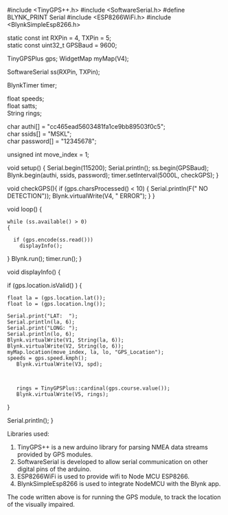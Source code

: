

#include <TinyGPS++.h>
#include <SoftwareSerial.h>
#define BLYNK_PRINT Serial
#include <ESP8266WiFi.h>
#include <BlynkSimpleEsp8266.h>

static const int RXPin = 4, TXPin = 5;  
static const uint32_t GPSBaud = 9600; 

TinyGPSPlus gps; 
WidgetMap myMap(V4); 

SoftwareSerial ss(RXPin, TXPin); 

BlynkTimer timer;

float speeds;       
float satts;     
String rings;  

char authi[] = "cc465ead5603481fa1ce9bb89503f0c5";             
char ssids[] = "MSKL";                                       
char password[] = "12345678";                                     




      
unsigned int move_index = 1;      
  

void setup()
{
  Serial.begin(115200);
  Serial.println();
  ss.begin(GPSBaud);
  Blynk.begin(authi, ssids, password);
  timer.setInterval(5000L, checkGPS);
}

void checkGPS(){
  if (gps.charsProcessed() < 10)
  {
    Serial.println(F(" NO DETECTION"));
      Blynk.virtualWrite(V4, " ERROR"); 
  }
}

void loop()
{
 
    while (ss.available() > 0) 
    {
     
      if (gps.encode(ss.read()))
        displayInfo();
  }
  Blynk.run();
  timer.run();
}

void displayInfo()
{ 

  if (gps.location.isValid() ) 
  {
    
    float la = (gps.location.lat());    
    float lo = (gps.location.lng()); 
    
    Serial.print("LAT:  ");
    Serial.println(la, 6);  
    Serial.print("LONG: ");
    Serial.println(lo, 6);
    Blynk.virtualWrite(V1, String(la, 6));   
    Blynk.virtualWrite(V2, String(lo, 6));  
    myMap.location(move_index, la, lo, "GPS_Location");
    speeds = gps.speed.kmph();             
       Blynk.virtualWrite(V3, spd);
       
     

       rings = TinyGPSPlus::cardinal(gps.course.value());
       Blynk.virtualWrite(V5, rings);               
      
    
  }
  

  Serial.println();
}

Libraries used:
1) TinyGPS++ is a new arduino library for parsing NMEA data streams provided by GPS modules.
2) SoftwareSerial is developed to allow serial communication on other digital pins of the arduino.
3) ESP8266WiFi is used to provide wifi to Node MCU ESP8266.
4) BlynkSimpleEsp8266 is used to integrate NodeMCU with the Blynk app.

The code written above is for running the GPS module, to track the location of the visually impaired.

